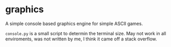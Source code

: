 graphics
========

A simple console based graphics engine for simple ASCII games.

`console.py` is a small script to determin the terminal size. May not work in all enviroments, was not written by me, I think it came off a stack overflow.
